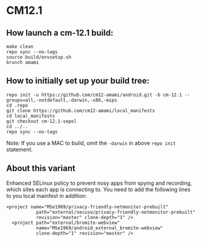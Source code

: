 # CM12.1

## How launch a cm-12.1 build:
```Shell session
make clean  
repo sync --no-tags
source build/envsetup.sh  
brunch amami  
```

## How to initially set up your build tree:
```Shell session
repo init -u https://github.com/cm12-amami/android.git -b cm-12.1 --groups=all,-notdefault,-darwin,-x86,-mips
cd .repo
git clone https://github.com/cm12-amami/local_manifests 
cd local_manifests 
git checkout cm-12.1-sepol
cd ../.. 
repo sync --no-tags
```
Note: If you use a MAC to build, omit the `-darwin` in above `repo init` statement.

## About this variant
Enhanced SELinux policy to prevent nosy apps from spying and recording, which sites each app is connecting to.
You need to add the following lines to you local mainfest in addition:
```  
<project name="MSe1969/privacy-friendly-netmonitor-prebuilt" 
           path="external/secuso/privacy-friendly-netmonitor-prebuilt" 
           revision="master" clone-depth="1" />
  <project path="external/bromite-webview" 
           name="MSe1969/android_external_bromite-webview" 
           clone-depth="1" revision="master" />          
```
